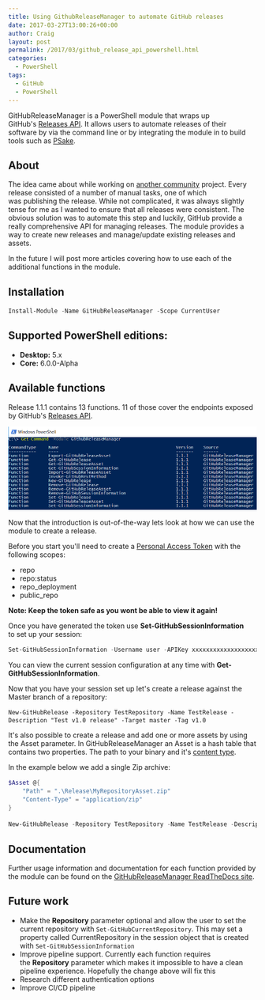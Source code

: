 ```yaml
---
title: Using GithubReleaseManager to automate GitHub releases
date: 2017-03-27T13:00:26+00:00
author: Craig
layout: post
permalink: /2017/03/github_release_api_powershell.html
categories:
  - PowerShell
tags:
  - GitHub
  - PowerShell
---
```


GitHubReleaseManager is a PowerShell module that wraps up GitHub's [Releases API](https://developer.github.com/v3/repos/releases). It allows users to automate releases of their software by via the command line or by integrating the module in to build tools such as [PSake](https://github.com/psake/psake).

## About
The idea came about while working on <a href="https://github.com/jakkulabs/PowervRA/">another community</a> project. Every release consisted of a number of manual tasks, one of which was publishing the release. While not complicated, it was always slightly tense for me as I wanted to ensure that all releases were consistent. The obvious solution was to automate this step and luckily, GitHub provide a really comprehensive API for managing releases. The module provides a way to create new releases and manage/update existing releases and assets.

In the future I will post more articles covering how to use each of the additional functions in the module.

<!--more-->

## Installation
```PowerSHell
Install-Module -Name GitHubReleaseManager -Scope CurrentUser
```
## Supported PowerShell editions:

 * **Desktop:** 5.x
 * **Core:** 6.0.0-Alpha

## Available functions
Release 1.1.1 contains 13 functions. 11 of those cover the endpoints exposed by GitHub's [Releases API](https://developer.github.com/v3/repos/releases).


![](/assets/images/AvailableCommands.png)

Now that the introduction is out-of-the-way lets look at how we can use the module to create a release.

Before you start you'll need to create a [Personal Access Token](https://help.github.com/articles/creating-an-access-token-for-command-line-use/) with the following scopes:

 * repo
 * repo:status
 * repo_deployment
 * public_repo

**Note: Keep the token safe as you wont be able to view it again!**

Once you have generated the token use **Set-GitHubSessionInformation** to set up your session:

```PowerShell
Set-GitHubSessionInformation -Username user -APIKey xxxxxxxxxxxxxxxxxxx
```

You can view the current session configuration at any time with **Get-GitHubSessionInformation**.

Now that you have your session set up let's create a release against the Master branch of a repository:

```
New-GitHubRelease -Repository TestRepository -Name TestRelease -Description "Test v1.0 release" -Target master -Tag v1.0
```

It's also possible to create a release and add one or more assets by using the Asset parameter. In GitHubReleaseManager an Asset is a hash table that contains two properties. The path to your binary and it's [content type](https://www.iana.org/assignments/media-types/media-types.xhtml).

In the example below we add a single Zip archive:
```PowerSHell
$Asset @{
    "Path" = ".\Release\MyRepositoryAsset.zip"
    "Content-Type" = "application/zip"
}

New-GitHubRelease -Repository TestRepository -Name TestRelease -Description "Test v1.0 release" -Target master -Tag v1.0 -Asset $Asset
```

## Documentation

Further usage information and documentation for each function provided by the module can be found on the [GitHubReleaseManager ReadTheDocs site](http://githubreleasemanager.readthedocs.io/en/latest/").

## Future work

 * Make the **Repository** parameter optional and allow the user to set the current repository with `Set-GitHubCurrentRepository`. This may set a property called CurrentRepository in the session object that is created with `Set-GitHubSessionInformation`
 * Improve pipeline support. Currently each function requires the **Repository** parameter which makes it impossible to have a clean pipeline experience. Hopefully the change above will fix this
 * Research different authentication options
 * Improve CI/CD pipeline
